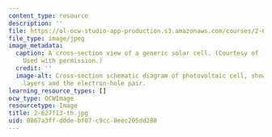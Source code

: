```yaml
---
content_type: resource
description: ''
file: https://ol-ocw-studio-app-production.s3.amazonaws.com/courses/2-627-fundamentals-of-photovoltaics-fall-2013/0867a3ffd0debf07c9cc8eec205dd280_2-627f13-th.jpg
file_type: image/jpeg
image_metadata:
  caption: A cross-section view of a generic solar cell. (Courtesy of [PVCDROM](https://www.pveducation.org/pvcdrom/solar-cell-operation/solar-cell-structure).
    Used with permission.)
  credit: ''
  image-alt: Cross-section schematic diagram of photovoltaic cell, showing different
    layers and the electron-hole pair.
learning_resource_types: []
ocw_type: OCWImage
resourcetype: Image
title: 2-627f13-th.jpg
uid: 0867a3ff-d0de-bf07-c9cc-8eec205dd280
---
```

